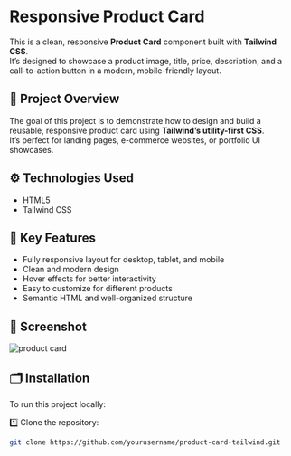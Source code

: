 # Responsive Product Card

This is a clean, responsive **Product Card** component built with **Tailwind CSS**.  
It’s designed to showcase a product image, title, price, description, and a call-to-action button in a modern, mobile-friendly layout.

## 📌 Project Overview

The goal of this project is to demonstrate how to design and build a reusable, responsive product card using **Tailwind’s utility-first CSS**.  
It’s perfect for landing pages, e-commerce websites, or portfolio UI showcases.

## ⚙️ Technologies Used

- HTML5
- Tailwind CSS

## 🚀 Key Features

- Fully responsive layout for desktop, tablet, and mobile
- Clean and modern design
- Hover effects for better interactivity
- Easy to customize for different products
- Semantic HTML and well-organized structure

## 📸 Screenshot

![product card](https://github.com/user-attachments/assets/1184d239-95f4-4d88-9c6d-558adba2e07e)


## 🗂️ Installation

To run this project locally:

1️⃣ Clone the repository:
```bash
git clone https://github.com/yourusername/product-card-tailwind.git
